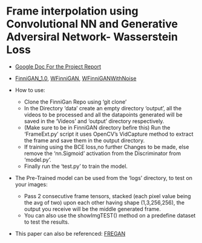 # Frame interpolation using Convolutional NN and Generative Adversiral Network- Wasserstein Loss

* [Google Doc For the Project Report](https://docs.google.com/document/d/1xMbvINbQQ0gAz8x0QupyaHl9f_5DY4zcAgXFaWzq9Dg/edit?usp=sharing)
* [FinniGAN_1.0](https://colab.research.google.com/drive/1gltXtQ7LWMdwInzO29oedGHi3KhsLsCG#scrollTo=I2X5yppsmDpr), [WFinniGAN](https://colab.research.google.com/drive/1fdgDyCpNM2Zc2Vb9_Rw4udkw3GWyW4eF#scrollTo=--I4qBCGd9hd), [WFinniGANWithNoise](https://colab.research.google.com/drive/1Tc2KDtUKmm3ATMd9T40sZBsaE-7eTeu8#scrollTo=lbvWb76AwSmY)

* How to use:

  * Clone the FinniGan Repo using ‘git clone’
  * In the Directory ‘data’ create an empty directory ‘output’, all the videos to be processed and all the datapoints generated will be saved in the ‘Videos’ and ‘output’ directory respectively.
  * (Make sure to be in FinniGAN directory befire this) Run the ‘FrameExt.py’ script it uses OpenCV’s VidCapture method to extract the frame and save them in the output directory.
  * If training using the BCE loss,no further Changes to be made, else remove the ‘nn.Sigmoid’ activation from the Discriminator from ‘model.py’.
  * Finally run the ‘test.py’ to train the model.

* The Pre-Trained model can be used from the ‘logs’ directory, to test on your images:
  * Pass 2 consecutive frame tensors, stacked (each pixel value being the avg of two) upon each other having shape (1,3,256,256), the output you receive will be the middle generated frame.
  * You can also use the showImgTEST() method on a predefine dataset to test the results.

* This paper can also be referenced: [FREGAN](https://arxiv.org/ftp/arxiv/papers/2111/2111.01105.pdf)


